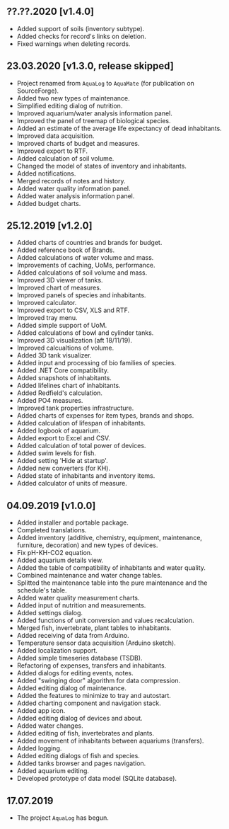 
## ??.??.2020 [v1.4.0]
- Added support of soils (inventory subtype).
- Added checks for record's links on deletion.
- Fixed warnings when deleting records.

## 23.03.2020 [v1.3.0, release skipped]
- Project renamed from `AquaLog` to `AquaMate` (for publication on SourceForge).
- Added two new types of maintenance.
- Simplified editing dialog of nutrition.
- Improved aquarium/water analysis information panel.
- Improved the panel of treemap of biological species.
- Added an estimate of the average life expectancy of dead inhabitants.
- Improved data acquisition.
- Improved charts of budget and measures.
- Improved export to RTF.
- Added calculation of soil volume.
- Changed the model of states of inventory and inhabitants.
- Added notifications.
- Merged records of notes and history.
- Added water quality information panel.
- Added water analysis information panel.
- Added budget charts.

## 25.12.2019 [v1.2.0]
- Added charts of countries and brands for budget.
- Added reference book of Brands.
- Added calculations of water volume and mass.
- Improvements of caching, UoMs, performance.
- Added calculations of soil volume and mass.
- Improved 3D viewer of tanks.
- Improved chart of measures.
- Improved panels of species and inhabitants.
- Improved calculator.
- Improved export to CSV, XLS and RTF.
- Improved tray menu. 
- Added simple support of UoM.
- Added calculations of bowl and cylinder tanks.
- Improved 3D visualization (aft 18/11/19).
- Improved calcualtions of volume.
- Added 3D tank visualizer.
- Added input and processing of bio families of species.
- Added .NET Core compatibility.
- Added snapshots of inhabitants.
- Added lifelines chart of inhabitants.
- Added Redfield's calculation.
- Added PO4 measures.
- Improved tank properties infrastructure.
- Added charts of expenses for item types, brands and shops.
- Added calculation of lifespan of inhabitants.
- Added logbook of aquarium.
- Added export to Excel and CSV.
- Added calculation of total power of devices.
- Added swim levels for fish.
- Added setting 'Hide at startup'.
- Added new converters (for KH).
- Added state of inhabitants and inventory items.
- Added calculator of units of measure.

## 04.09.2019 [v1.0.0]
- Added installer and portable package.
- Completed translations.
- Added inventory (additive, chemistry, equipment, maintenance, furniture, decoration) and new types of devices.
- Fix pH-KH-CO2 equation.
- Added aquarium details view.
- Added the table of compatibility of inhabitants and water quality.
- Combined maintenance and water change tables.
- Splitted the maintenance table into the pure maintenance and the schedule's table.
- Added water quality measurement charts.
- Added input of nutrition and measurements.
- Added settings dialog.
- Added functions of unit conversion and values recalculation.
- Merged fish, invertebrate, plant tables to inhabitants.
- Added receiving of data from Arduino.
- Temperature sensor data acquisition (Arduino sketch).
- Added localization support.
- Added simple timeseries database (TSDB).
- Refactoring of expenses, transfers and inhabitants.
- Added dialogs for editing events, notes.
- Added "swinging door" algorithm for data compression.
- Added editing dialog of maintenance.
- Added the features to minimize to tray and autostart.
- Added charting component and navigation stack.
- Added app icon.
- Added editing dialog of devices and about.
- Added water changes.
- Added editing of fish, invertebrates and plants.
- Added movement of inhabitants between aquariums (transfers).
- Added logging.
- Added editing dialogs of fish and species.
- Added tanks browser and pages navigation.
- Added aquarium editing.
- Developed prototype of data model (SQLite database).

## 17.07.2019
- The project `AquaLog` has begun.
